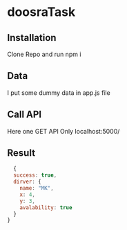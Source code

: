 # doosraTask
## Installation
 Clone Repo and run npm i
## Data
I put some dummy data in app.js file 
## Call API
Here one GET API Only localhost:5000/
## Result

```javascript
  {
  success: true,
  dirver: {
    name: "MK",
    x: 4,
    y: 3,
    avalability: true
  }
}
```
